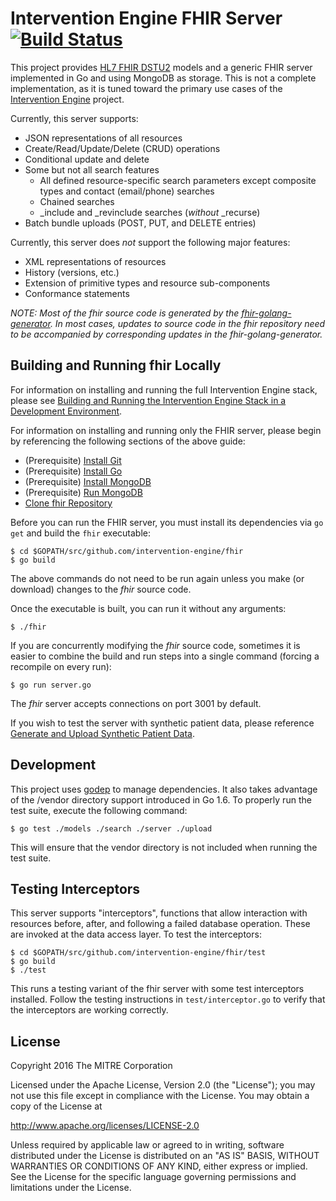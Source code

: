Intervention Engine FHIR Server [![Build Status](https://travis-ci.org/intervention-engine/fhir.svg?branch=master)](https://travis-ci.org/intervention-engine/fhir)
===================================================================================================================================================================

This project provides [HL7 FHIR DSTU2](http://hl7.org/fhir/DSTU2/index.html) models and a generic FHIR server implemented in Go and using MongoDB as storage. This is not a complete implementation, as it is tuned toward the primary use cases of the [Intervention Engine](https://github.com/intervention-engine/ie) project.

Currently, this server supports:

-	JSON representations of all resources
-	Create/Read/Update/Delete (CRUD) operations
-	Conditional update and delete
-	Some but not all search features
	-	All defined resource-specific search parameters except composite types and contact (email/phone) searches
	-	Chained searches
	-	\_include and \_revinclude searches (*without* \_recurse)
-	Batch bundle uploads (POST, PUT, and DELETE entries)

Currently, this server does *not* support the following major features:

-	XML representations of resources
-	History (versions, etc.)
-	Extension of primitive types and resource sub-components
-	Conformance statements

*NOTE: Most of the fhir source code is generated by the [fhir-golang-generator](https://github.com/intervention-engine/fhir-golang-generator). In most cases, updates to source code in the fhir repository need to be accompanied by corresponding updates in the fhir-golang-generator.*

Building and Running fhir Locally
---------------------------------

For information on installing and running the full Intervention Engine stack, please see [Building and Running the Intervention Engine Stack in a Development Environment](https://github.com/intervention-engine/ie/blob/master/docs/dev_install.md).

For information on installing and running only the FHIR server, please begin by referencing the following sections of the above guide:

-	(Prerequisite) [Install Git](https://github.com/intervention-engine/ie/blob/master/docs/dev_install.md#install-git)
-	(Prerequisite) [Install Go](https://github.com/intervention-engine/ie/blob/master/docs/dev_install.md#install-go)
-	(Prerequisite) [Install MongoDB](https://github.com/intervention-engine/ie/blob/master/docs/dev_install.md#install-mongodb)
-	(Prerequisite) [Run MongoDB](https://github.com/intervention-engine/ie/blob/master/docs/dev_install.md#run-mongodb)
-	[Clone fhir Repository](https://github.com/intervention-engine/ie/blob/master/docs/dev_install.md#clone-fhir-repository)

Before you can run the FHIR server, you must install its dependencies via `go get` and build the `fhir` executable:

```
$ cd $GOPATH/src/github.com/intervention-engine/fhir
$ go build
```

The above commands do not need to be run again unless you make (or download) changes to the *fhir* source code.

Once the executable is built, you can run it without any arguments:

```
$ ./fhir
```

If you are concurrently modifying the *fhir* source code, sometimes it is easier to combine the build and run steps into a single command (forcing a recompile on every run):

```
$ go run server.go
```

The *fhir* server accepts connections on port 3001 by default.

If you wish to test the server with synthetic patient data, please reference [Generate and Upload Synthetic Patient Data](https://github.com/intervention-engine/ie/blob/master/docs/dev_install.md#generate-and-upload-synthetic-patient-data).


Development
-----------

This project uses [godep](https://github.com/tools/godep) to manage dependencies. It
also takes advantage of the /vendor directory support introduced in Go 1.6. To
properly run the test suite, execute the following command:

```
$ go test ./models ./search ./server ./upload
```

This will ensure that the vendor directory is not included when running the test
suite.

Testing Interceptors
--------------------

This server supports "interceptors", functions that allow interaction with resources before, after, and following a failed database operation. These are invoked at the data access layer. To test the interceptors:

```
$ cd $GOPATH/src/github.com/intervention-engine/fhir/test
$ go build
$ ./test
```
This runs a testing variant of the fhir server with some test interceptors installed. Follow the testing instructions in `test/interceptor.go` to verify that the interceptors are working correctly.

License
-------

Copyright 2016 The MITRE Corporation

Licensed under the Apache License, Version 2.0 (the "License"); you may not use this file except in compliance with the License. You may obtain a copy of the License at

http://www.apache.org/licenses/LICENSE-2.0

Unless required by applicable law or agreed to in writing, software distributed under the License is distributed on an "AS IS" BASIS, WITHOUT WARRANTIES OR CONDITIONS OF ANY KIND, either express or implied. See the License for the specific language governing permissions and limitations under the License.
